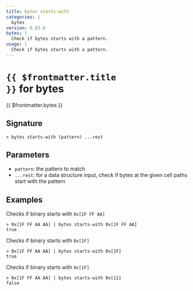 ```yaml
---
title: bytes starts-with
categories: |
  bytes
version: 0.83.0
bytes: |
  Check if bytes starts with a pattern.
usage: |
  Check if bytes starts with a pattern.
---
```


# <code>{{ $frontmatter.title }}</code> for bytes

<div class='command-title'>{{ $frontmatter.bytes }}</div>

## Signature

```> bytes starts-with (pattern) ...rest```

## Parameters

 -  `pattern`: the pattern to match
 -  `...rest`: for a data structure input, check if bytes at the given cell paths start with the pattern

## Examples

Checks if binary starts with `0x[1F FF AA]`
```shell
> 0x[1F FF AA AA] | bytes starts-with 0x[1F FF AA]
true
```

Checks if binary starts with `0x[1F]`
```shell
> 0x[1F FF AA AA] | bytes starts-with 0x[1F]
true
```

Checks if binary starts with `0x[1F]`
```shell
> 0x[1F FF AA AA] | bytes starts-with 0x[11]
false
```
